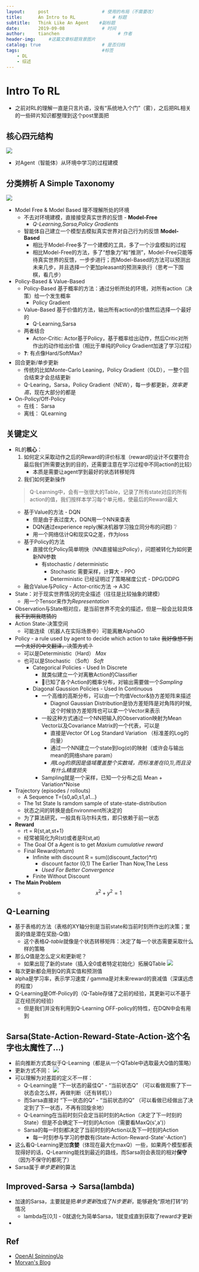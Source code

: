 ```yaml
---
layout:     post                    # 使用的布局（不需要改）
title:      An Intro to RL              # 标题 
subtitle:   Think Like An Agent    #副标题
date:       2019-09-08              # 时间
author:     tianchen                      # 作者
header-img:     #这篇文章标题背景图片
catalog: true                       # 是否归档
tags:                               #标签
    - DL
    - 综述
---
```

# Intro To RL
* 之前对RL的理解一直是只言片语，没有“系统地入个门”（雾），之后把RL相关的一些碎片知识都整理到这个post里面把

## 核心四元结构
![](https://github.com/A-suozhang/MyPicBed/raw/master/img/20190908082919.png)
* 对Agent（智能体）从环境中学习的过程建模    

## 分类辨析 A Simple Taxonomy
![](https://github.com/A-suozhang/MyPicBed/raw/master/img/20190908083740.png)
* Model Free & Model Based 理不理解所处的环境
    * 不去对环境建模，直接接受真实世界的反馈 - **Model-Free**
        * *Q-Learning,Sarsa,Policy Gradients*
    * 智能体自己建立一个模型去模拟真实世界对自己行为的反馈 **Model-Based**
        * 相比于Model-Free多了一个建模的工具，多了一个沙盒模拟的过程
        * 相比Model-Free的方法，多了“想象力”和“推测”，Model-Free只能等待真实世界的反馈，一步步进行；而Model-Based的方法可以预测出未来几步，并且选择一个更加pleasant的预测来执行（思考一下围棋，看几步）
* Policy-Based & Value-Based
    * Policy-Based 基于概率的方法：通过分析所处的环境，对所有action（决策）给一个发生概率
        * Policy Gradient
    * Value-Based 基于价值的方法，输出所有action的价值然后选择一个最好的    
        * Q-Learning,Sarsa
    * 两者结合
        * Actor-Critic: Actor基于Policy，基于概率给出动作，然后Critic对所作出的动作给出价值（相比于单纯的Policy Gradient加速了学习过程）
    * ❓: 有点像Hard/SoftMax?
* 回合更新/单步更新
    * 传统的比如Monte-Carlo Leaning，Policy Gradient（OLD），一整个回合结束才会总结更新
    * Q-Learing，Sarsa，Policy Gradient（NEW），每一步都更新，*效率更高*，现在大部分的都是
* On-Policy/Off-Policy
    * 在线： Sarsa
    * 离线： QLearning


            

## 关键定义
* RL的**核心**：
    1. 如何定义采取动作之后的Reward的评价标准（reward的设计不仅要符合最后我们所需要达到的目的，还需要注意在学习过程中不同action的比较）
        * 本质是需要让agent学到最好的状态转移矩阵
    2. 我们如何更新操作
    > Q-Learning中，会有一张很大的Table，记录了所有state对应的所有action的值，我们按样本学习每个单元格，使最后的Reward最大
    * 基于Value的方法 - DQN
        * 但是由于表过度大，DQN用一个NN来查表
        * DQN通过experience reply(解决机器学习独立同分布的问题) ❔
        * 用一个网络估计Q和现实Q之差，作为loss
    * 基于Policy的方法
        * 直接优化Policy简单明快（NN直接输出Policy），问题被转化为如何更新NN参数
            * 有stochastic / deterministic
                * Stochastic 需要采样，计算大  - PPO
                * Deterministic 已经证明过了策略梯度公式 - DPG/DDPG
    * 融合Value与Policy - Actor-critic方法 -> A3C
* State：对于现实世界情况的完全描述（往往是比较抽象的建模）
    * 用一个Tensor来作为*Representation*
* Observation与State相对应，是当前世界不完全的描述，但是一般会比较具体  ~~我不到啊我瞎猜的~~
* Action State-决策空间
    * 可能连续（机器人在实际场景中）可能离散AlphaGO
* Policy - a rule used by agent to decide which action to take ~~我好像想不到一个太好的中文翻译，决策方式？~~
    * 可以是Deterministic（Hard） *Max*
    * 也可以是Stochastic （Soft） *Soft*
        * Categorical Policies - Used In Discrete
            * 就类似建立一个对离散Action的Classifier
            * 🤔已知了各个Action的概率分布，对输出需要做一个*Sampling*
        * Diagonal Gaussion Policies - Used In Continuous
            * 一个高维的高斯分布，可以由一个均值Vector&协方差矩阵来描述
                * Diagnol Gaussian Distribution是协方差矩阵是对角阵的时候,这个时候协方差矩阵也可以拿一个Vector来表示
            * 一般这种方式通过一个NN把输入的Observation映射为Mean Vector以及Covariance Matrix的一个代表，可以是
                * 直接是Vector Of Log Standard Variation （标准差的Log的向量）
                * 通过一个NN建立一个state到log(σ)的映射（或许会与输出mean的网络share param）
                * *用Log的原因是值域覆盖整个实数域，而标准差在(0,1),而且没有什么精度损失*
            * Sampling就是一个采样，已知一个分布之后 Mean + Variation*Noise
* Trajectory (episodes / rollouts)
    * A Sequence T={s0,a0,s1,a1...}
    * The 1st State Is ramdom sample of state-state-distribution
    * 状态之间的转换是由Environment所决定的
    * 为了算法研究，一般具有马尔科夫性，即只依赖于前一状态
* **Reward**  
    * rt = R{st,at,st+1}
    * 经常被简化为R(st)或者是R(st,at)
    * The Goal Of a Agent is to get *Maxium cumulative reward*
    * Final Reward(return) 
        * Infinite with discount R = sum((discount_factor)*rt)
            * discount factor (0,1) The Earlier Than Now,The Less
            * *Used For Better Convergence*
        * Finite Without Discount
* **The Main Problem**
    * $$ x^2+y^2=1 $$



    


## Q-Learning
* 基于表格的方法（表格的XY轴分别是当前state和当前时刻所作出的决策；里面的值是潜在奖励-Q值）
    * 这个表格*Q-table*就像是个状态转移矩阵：决定了每一个状态需要采取什么样的策略
* 那么Q值是怎么定义和更新呢？
    * 如果出现了新的state（插入全0或者特定初始化）拓展QTable
![](https://github.com/A-suozhang/MyPicBed/raw/master/img/20190908104247.png)
* 每次更新都会用到Q的真实值和预测值
* alpha是学习率，表示学习速度 / gamma是对未来reward的衰减值（深谋远虑的程度）
* Q-Learning是Off-Policy的（Q-Table存储了之前的经验，其更新可以不基于正在经历的经验）
    * 但是我们并没有利用到Q-Learning OFF-policy的特性，在DQN中会有用到

## Sarsa(State-Action-Reward-State-Action-这个名字也太魔性了...) 
* 前向推断方式类似于Q-Learning（都是从一个QTable中选取最大Q值的策略）
* 更新方式不同：
![](https://github.com/A-suozhang/MyPicBed/raw/master/img/20190908135538.png)
* 可以理解为对差距的定义不一样：
    * Q-Learning是 “下一状态的最佳Q” - “当前状态Q” （可以看做观察了下一状态会怎么样，再做判断（还有转机））
    * 而Sarsa直接对 “下一状态的Q” - “当前状态的Q” （可以看做已经做出了决定到了下一状态，不再有回旋余地）
    * Q-Learning在当前时刻只会定当前时刻的Action（决定了下一时刻的State）但是不会确定下一时刻的Action（需要看MaxQ(s',a')）
    * Sarsa的每一时刻都决定了当前时刻的Action以及下一时刻的Action
        * 每一时刻参与学习的参数有(State-Action-Reward-State'-Action')
* 这么看Q-Learning更加**贪婪**（体现在最大化maxQ）一些，如果两个模型都表现得好的话，Q-Learning能找到最近的路线，而Sarsa则会表现的相对**保守**（因为不保守的都死了）
* Sarsa属于*单步更新*的算法

## Improved-Sarsa -> Sarsa(lambda)
* 加速的Sarsa，主要就是把*单步更新*改成了*N步更新*，能够避免“原地打转”的情况
    * lambda在[0,1] - 0就退化为简单Sarsa，1就变成直到获取了reward才更新
* 






## Ref
* [OpenAI SpinningUp](https://spinningup.openai.com/en/latest/spinningup/rl_intro2.html#id20)
* [Morvan's Blog](https://morvanzhou.github.io/tutorials/machine-learning/reinforcement-learning/2-1-A-q-learning/) 